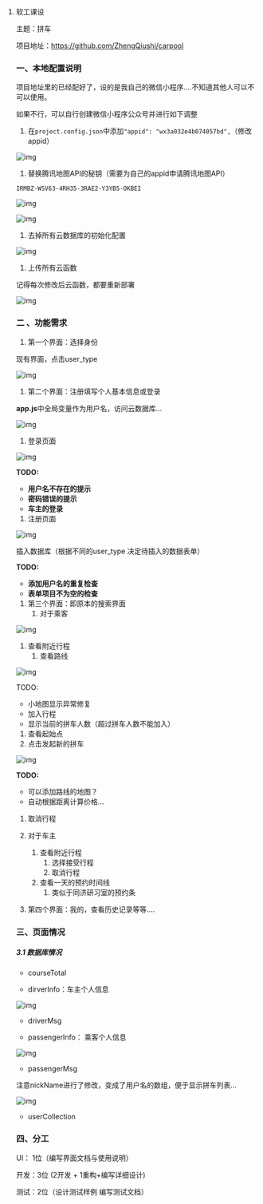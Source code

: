 1. 软工课设

   主题：拼车

   项目地址：https://github.com/ZhengQiushi/carpool

   ### **一、本地配置说明**

   项目地址里的已经配好了，设的是我自己的微信小程序....不知道其他人可以不可以使用。

   如果不行，可以自行创建微信小程序公众号并进行如下调整

   1. 在`project.config.json`中添加`"appid": "wx3a032e4b074057bd",`（修改appid）

   ![img](https://tj-superpower.feishu.cn/space/api/box/stream/download/asynccode/?code=NjMzOTllNDYzZjEwMTM4ZjNhOWRmZDA2MzlhNmFkNTdfY2xRREk3eGkwWjBOSHFBTTFYdFJNd3VzNkdsSHp0SzJfVG9rZW46Ym94Y25wV051dm14WGZZcmpVMWN4Y2lZQUQ4XzE2MjgxNzI1MTE6MTYyODE3NjExMV9WNA)

   

   1. 替换腾讯地图API的秘钥（需要为自己的appid申请腾讯地图API）

   ```
   IRMBZ-WSV63-4RH35-3RAE2-Y3YB5-OKBEI
   ```

   ![img](https://tj-superpower.feishu.cn/space/api/box/stream/download/asynccode/?code=NGE4YjhhZmNjZjJhNWJhZjIwMWIwNTIwYTQxZTI2MWJfRXE1Um13QTlRaWRxV3l4QnlPUG5MNW9TQlhUcXVqNnlfVG9rZW46Ym94Y25SUTI1VmVZbUd4WW1jTlFyZ29rU0RjXzE2MjgxNzI1MTE6MTYyODE3NjExMV9WNA)

   ![img](https://tj-superpower.feishu.cn/space/api/box/stream/download/asynccode/?code=ZDJmYWUyMWNjODI2NjhlZmY3YmU1MTk0MjBkOGYyYzhfWGJPMVJLR2NuMTdodFd5bEk2SGFCU1g0ZnpzOVlxbDBfVG9rZW46Ym94Y25Ed2x1Vm9QVjhjY25iVlhreVNEckpoXzE2MjgxNzI1MTE6MTYyODE3NjExMV9WNA)

   1. 去掉所有云数据库的初始化配置

   ![img](https://tj-superpower.feishu.cn/space/api/box/stream/download/asynccode/?code=NmE1ZDdkNWZmMWY2NzNkNWViMDNmYzFjZTE3M2RmNmVfUEl3b0pNOGtvc1NXVWQ3aUhCNms2TXo2OFUza1cyaDRfVG9rZW46Ym94Y25RTm1vZDVvSWdzZHVmdkh5ak1JYzBkXzE2MjgxNzI1MTE6MTYyODE3NjExMV9WNA)

   1. 上传所有云函数

   记得每次修改后云函数，都要重新部署

   ![img](https://tj-superpower.feishu.cn/space/api/box/stream/download/asynccode/?code=YzM2ZmI1MzA2Mzc3OTgzOWQ5MTllY2NhOWQ5ODNiNWVfRXFCS21jd1A5VU9yQXhuMENta2JORlFYczdUQlc5T3dfVG9rZW46Ym94Y25QUEthZ21ISTFSOGp4ZnhibEsyT1ZkXzE2MjgxNzI1MTE6MTYyODE3NjExMV9WNA)

   ### **二 、功能需求**

   1. 第一个界面：选择身份

   现有界面，点击user_type

   ![img](https://tj-superpower.feishu.cn/space/api/box/stream/download/asynccode/?code=OTljNWEzY2EzNDY1NzkxMWM4MWJkMjZmNmU0MmZmMjlfZW5EcDFOZG5jTVEwRWhtM25rVmlVdWgwVjd1UFhhTWRfVG9rZW46Ym94Y25HT3F2clBxbFBuMWZyRURGcVM5RWJmXzE2MjgxNzI1MTE6MTYyODE3NjExMV9WNA)

   

   1. 第二个界面：注册填写个人基本信息或登录

   **app.js**中全局变量作为用户名，访问云数据库...

   ![img](https://tj-superpower.feishu.cn/space/api/box/stream/download/asynccode/?code=Y2FjMWZjOGNmMWQ2YmU4MzFjMTA1MzRlOGE2YWRkNjBfOG16WktnSldOTHlrVkZlTlB1Tm5pU01VamdmVXJGYVdfVG9rZW46Ym94Y25ZVm5ob3dIZllCdFpxbVJnWVozbUJoXzE2MjgxNzI1MTE6MTYyODE3NjExMV9WNA)

   1. 登录页面

   ![img](https://tj-superpower.feishu.cn/space/api/box/stream/download/asynccode/?code=ZDE4NTg2MmZmN2RlMDI2YzFmOWI0MjQyOGNkMDBhOTRfQU5rT09VUUJrYzVuMDBFYkp3ZFVPcXpuNnVqdXd0WjBfVG9rZW46Ym94Y25OQ3BoSVVlc0xsRkQ4dzdlTUozNU9oXzE2MjgxNzI1MTE6MTYyODE3NjExMV9WNA)

   **TODO:**

   - **用户名不存在的提示**
   - **密码错误的提示**
   - **车主的登录**

   1. 注册页面

   ![img](https://tj-superpower.feishu.cn/space/api/box/stream/download/asynccode/?code=OWE5ODU5ZjA4N2NmNzQxNGQzOTYzZmNmNmY4MzI1MjFfdDJQTlBmd0VNVFY0SWx1SkFkZDZLQnhveEk5NXpucXBfVG9rZW46Ym94Y255blEwTWRnWnJrNG9PZTh4bGZ0Q2xjXzE2MjgxNzI1MTE6MTYyODE3NjExMV9WNA)

   插入数据库（根据不同的user_type 决定待插入的数据表单）

   **TODO:**

   - **添加用户名的重复检查**
   - **表单项目不为空的检查**

   

   

   1. 第三个界面：即原本的搜索界面
      1. 对于乘客

   ![img](https://tj-superpower.feishu.cn/space/api/box/stream/download/asynccode/?code=OWU0N2E2MjdlOTBjMmVlZGM1NzE5ZDJiMzU0MzlmYWRfWENlOVA1cHV1UE9Qd1BFcFNScGI0NG9KYkdvWHFpUm9fVG9rZW46Ym94Y24yR01mTDdEanphenFVak82QnRtdTdmXzE2MjgxNzI1MTE6MTYyODE3NjExMV9WNA)

   1. 查看附近行程
      1. 查看路线

   ![img](https://tj-superpower.feishu.cn/space/api/box/stream/download/asynccode/?code=Mjc3NzVlZDM1YzUzMTc0MTQ3ZjI5MDYzM2UxNzhlZDZfYm9ZMjdCcFBTNzZPODdyYXhaUEFRdHhJSWdPSjJ2U3JfVG9rZW46Ym94Y25IbW1tdEZ6V3Z5d0g5TTNsZkJzbHhkXzE2MjgxNzI1MTE6MTYyODE3NjExMV9WNA)

   

   TODO:

   - 小地图显示异常修复
   - 加入行程
   - 显示当前的拼车人数（超过拼车人数不能加入）

   1. 查看起始点
   2. 点击发起新的拼车

   ![img](https://tj-superpower.feishu.cn/space/api/box/stream/download/asynccode/?code=YWNhMDM3YjhlYmZiZGIyOGFjYzk5YTAwNGNmZjE5YmNfQ2tUWk9tRXlScXY5blVObG9RUFFoazQwcVNQVmp5amVfVG9rZW46Ym94Y25vcWdVVjRsM1FjVng4SzYyTlIxcVpmXzE2MjgxNzI1MTE6MTYyODE3NjExMV9WNA)

   **TODO:**

   - 可以添加路线的地图？
   - 自动根据距离计算价格...

   1. 取消行程

   

   1. 对于车主
      1. 查看附近行程
         1. 选择接受行程
         2. 取消行程
      2. 查看一天的预约时间线
         1. 类似于同济研习室的预约条

   

   1. 第四个界面：我的，查看历史记录等等....

   

   ### **三、页面情况**

   ##### 3.1 数据库情况

   - courseTotal

   - dirverInfo：车主个人信息

   ![img](https://tj-superpower.feishu.cn/space/api/box/stream/download/asynccode/?code=ODNjZjViNzZhOWEwMGUzZTEzYzZlNTYxY2UxZDQ0MjNfN3RMMEZDa3FUOWFUOEI3ZExlTXF1QWRqZGlGTkVGYWdfVG9rZW46Ym94Y25VSUlkWVZRbThJRFlxT1VtUFlUaFZoXzE2MjgxNzI1MTE6MTYyODE3NjExMV9WNA)

   - driverMsg

   - passengerInfo： 乘客个人信息

   ![img](https://tj-superpower.feishu.cn/space/api/box/stream/download/asynccode/?code=NjgwM2Y1OTk4NDViYzFhOThjZTg5NGQ2ZDJjMzc1ZjdfNnJ4QlBRSVdMM1RKQU9ieVFPcHdvTkJpWEZtVm5GemtfVG9rZW46Ym94Y25ENnFaWGdXYmlsaW80WkRlUGlMRnVTXzE2MjgxNzI1MTE6MTYyODE3NjExMV9WNA)

   - passengerMsg

   注意nickName进行了修改，变成了用户名的数组，便于显示拼车列表...

   ![img](https://tj-superpower.feishu.cn/space/api/box/stream/download/asynccode/?code=NzY3Mjg5ZDE0NDc2MzU4ZjVkNmYyMjQ3ZDkxOTEwN2RfRkt3M3d1Rm1ROHRYVmpSVjNiR1lyb1ZCTTZYSDhDWXhfVG9rZW46Ym94Y25rN2dHanB3emNVUjRrOHNRczh3VmJnXzE2MjgxNzI1MTE6MTYyODE3NjExMV9WNA)

   

   - userCollection

   ### 四、分工

   UI： 1位（编写界面文档与使用说明）

   开发：3位 (2开发    +    1重构+编写详细设计)

   测试：2位（设计测试样例 编写测试文档）